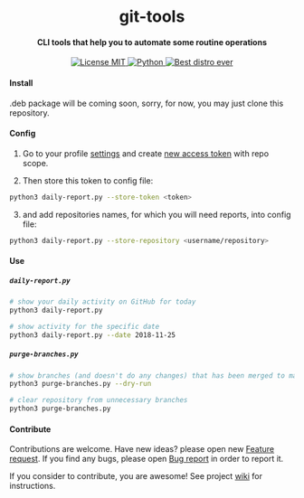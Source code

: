 <h1 align="center">
  git-tools
</h1>

<h4 align="center">
  CLI tools that help you to automate some routine operations
</h4>

<p align="center">
  <a href="https://github.com/digitalduke/git-tools/blob/master/LICENSE">
    <img alt="License MIT" src="https://img.shields.io/github/license/mashape/apistatus.svg?style=flat-square">
  </a>
  <a href="https://www.python.org/">
    <img alt="Python" src="https://img.shields.io/pypi/pyversions/Django.svg?style=flat-square">
  </a>
  <a href="https://www.debian.org/">
    <img alt="Best distro ever" src="https://img.shields.io/badge/platform-linux-yellow.svg?style=flat-square">
  </a>
</p>

#### Install

.deb package will be coming soon, sorry, for now, you may just clone this repository. 

#### Config

1. Go to your profile [settings](https://github.com/settings/tokens) and create [new access token](https://github.com/settings/tokens/new) with repo scope.

2. Then store this token to config file:
```bash
python3 daily-report.py --store-token <token>
```

3. and add repositories names, for which you will need reports, into config file:
```bash
python3 daily-report.py --store-repository <username/repository>
```

#### Use

##### `daily-report.py`
```bash
# show your daily activity on GitHub for today
python3 daily-report.py

# show activity for the specific date
python3 daily-report.py --date 2018-11-25

```

##### `purge-branches.py`
```bash
# show branches (and doesn't do any changes) that has been merged to master and can be cleaned
python3 purge-branches.py --dry-run

# clear repository from unnecessary branches
python3 purge-branches.py

```

#### Contribute
Contributions are welcome. Have new ideas? please open new [Feature request](https://github.com/digitalduke/git-tools/issues/new?template=feature_request.md). If you find any bugs, please open [Bug report](https://github.com/digitalduke/git-tools/issues/new?template=bug_report.md) in order to report it.

If you consider to contribute, you are awesome! See project [wiki](https://github.com/digitalduke/git-tools/wiki) for instructions. 
